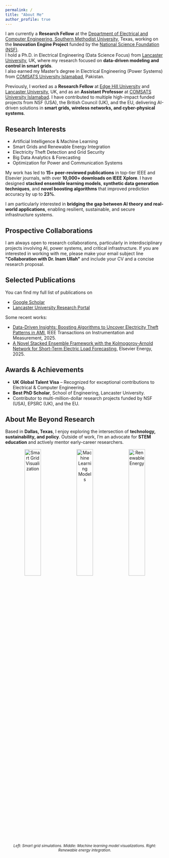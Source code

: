 ```yaml
---
permalink: /
title: "About Me"
author_profile: true
---
```


I am currently a **Research Fellow** at the <a href="https://www.smu.edu/Lyle/Departments/ECE" target="_blank">Department of Electrical and Computer Engineering, Southern Methodist University</a>, Texas, working on the **Innovation Engine Project** funded by the <a href="https://new.nsf.gov/funding/initiatives/nsf-engines" target="_blank">National Science Foundation (NSF)</a>.  
I hold a Ph.D. in Electrical Engineering (Data Science Focus) from <a href="https://www.lancaster.ac.uk/engineering/" target="_blank">Lancaster University</a>, UK, where my research focused on **data-driven modeling and control in smart grids**.  
I also earned my Master’s degree in Electrical Engineering (Power Systems) from <a href="https://www.comsats.edu.pk/" target="_blank">COMSATS University Islamabad</a>, Pakistan.

Previously, I worked as a **Research Fellow** at <a href="https://www.edgehill.ac.uk/" target="_blank">Edge Hill University</a> and <a href="https://www.lancaster.ac.uk/" target="_blank">Lancaster University</a>, UK, and as an **Assistant Professor** at <a href="https://www.comsats.edu.pk/" target="_blank">COMSATS University Islamabad</a>. I have contributed to multiple high-impact funded projects from NSF (USA), the British Council (UK), and the EU, delivering AI-driven solutions in **smart grids, wireless networks, and cyber-physical systems**.

## Research Interests
* Artificial Intelligence & Machine Learning
* Smart Grids and Renewable Energy Integration
* Electricity Theft Detection and Grid Security
* Big Data Analytics & Forecasting
* Optimization for Power and Communication Systems

My work has led to **15+ peer-reviewed publications** in top-tier IEEE and Elsevier journals, with over **10,000+ downloads on IEEE Xplore**. I have designed **stacked ensemble learning models**, **synthetic data generation techniques**, and **novel boosting algorithms** that improved prediction accuracy by up to **23%**.  

I am particularly interested in **bridging the gap between AI theory and real-world applications**, enabling resilient, sustainable, and secure infrastructure systems.

## Prospective Collaborations
I am always open to research collaborations, particularly in interdisciplinary projects involving AI, power systems, and critical infrastructure. If you are interested in working with me, please make your email subject line **"Collaboration with Dr. Inam Ullah"** and include your CV and a concise research proposal.

## Selected Publications
You can find my full list of publications on  
* <a href="https://scholar.google.com/citations?user=Rjj2sDMAAAAJ&hl=en" target="_blank">Google Scholar</a>  
* <a href="https://www.research.lancs.ac.uk/portal/en/persons/inam-ullah(00000000-0000-0000-0000-000000000000).html" target="_blank">Lancaster University Research Portal</a>  

Some recent works:
- <a href="https://ieeexplore.ieee.org/document/10628648" target="_blank">Data-Driven Insights: Boosting Algorithms to Uncover Electricity Theft Patterns in AMI</a>, IEEE Transactions on Instrumentation and Measurement, 2025.  
- <a href="https://doi.org/10.1016/j.energy.2025.137216" target="_blank">A Novel Stacked Ensemble Framework with the Kolmogorov-Arnold Network for Short-Term Electric Load Forecasting</a>, Elsevier Energy, 2025.

## Awards & Achievements
- **UK Global Talent Visa** – Recognized for exceptional contributions to Electrical & Computer Engineering.
- **Best PhD Scholar**, School of Engineering, Lancaster University.
- Contributor to multi-million-dollar research projects funded by NSF (USA), EPSRC (UK), and the EU.

## About Me Beyond Research
Based in **Dallas, Texas**, I enjoy exploring the intersection of **technology, sustainability, and policy**. Outside of work, I’m an advocate for **STEM education** and actively mentor early-career researchers.

<div style="width: 100%; margin: 0 auto; text-align: center;">
  <img src="/images/smartgrid.jpg" alt="Smart Grid Visualization" title="Smart Grid Research" style="width: 32%;">
  <img src="/images/machinelearning.jpg" alt="Machine Learning Models" title="Machine Learning" style="width: 32%;">
  <img src="/images/renewableenergy.jpg" alt="Renewable Energy" title="Renewable Energy" style="width: 32%;">
  <sub><em>
    Left: Smart grid simulations. Middle: Machine learning model visualizations. Right: Renewable energy integration.
  </em></sub>
</div>
<br />
